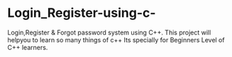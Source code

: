 # Login_Register-using-c-
Login,Register &amp; Forgot password system using C++. 
This project will helpyou to learn so many things of c++
Its specially for Beginners Level of C++ learners.
